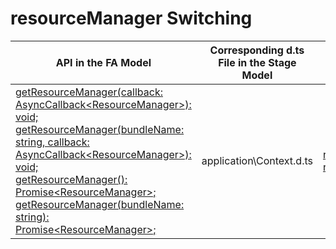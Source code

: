 # resourceManager Switching


  | API in the FA Model| Corresponding d.ts File in the Stage Model| Corresponding Field in the Stage Model| 
| -------- | -------- | -------- |
| [getResourceManager(callback: AsyncCallback&lt;ResourceManager&gt;): void;](../reference/apis/js-apis-resource-manager.md#resourcemanagergetresourcemanager)<br>[getResourceManager(bundleName: string, callback: AsyncCallback&lt;ResourceManager&gt;): void;](../reference/apis/js-apis-resource-manager.md#resourcemanagergetresourcemanager-1)<br>[getResourceManager(): Promise&lt;ResourceManager&gt;;](../reference/apis/js-apis-resource-manager.md#resourcemanagergetresourcemanager-2)<br>[getResourceManager(bundleName: string): Promise&lt;ResourceManager&gt;;](../reference/apis/js-apis-resource-manager.md#resourcemanagergetresourcemanager-3) | application\Context.d.ts | [resourceManager: resmgr.ResourceManager;](../reference/apis/js-apis-inner-application-context.md#attributes)|
